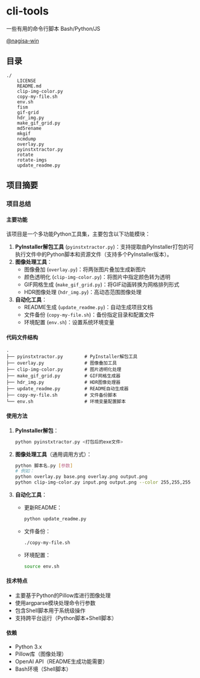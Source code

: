 # cli-tools

一些有用的命令行脚本 Bash/Python/JS

[@nagisa-win](https://github.com/nagisa-win)

## 目录
<!--START Tree of Files HERE-->
```
./
    LICENSE
    README.md
    clip-img-color.py
    copy-my-file.sh
    env.sh
    fism
    gif-grid
    hdr_img.py
    make_gif_grid.py
    md5rename
    mkgif
    ncmdump
    overlay.py
    pyinstxtractor.py
    rotate
    rotate-imgs
    update_readme.py
```
<!--END Tree of Files HERE-->

## 项目摘要
<!--START AI Summary HERE-->
### 项目总结

#### 主要功能
该项目是一个多功能Python工具集，主要包含以下功能模块：
1. **PyInstaller解包工具** (`pyinstxtractor.py`)：支持提取由PyInstaller打包的可执行文件中的Python脚本和资源文件（支持多个PyInstaller版本）。
2. **图像处理工具**：
   - 图像叠加 (`overlay.py`)：将两张图片叠加生成新图片
   - 颜色透明化 (`clip-img-color.py`)：将图片中指定颜色转为透明
   - GIF网格生成 (`make_gif_grid.py`)：将GIF动画转换为网格排列形式
   - HDR图像处理 (`hdr_img.py`)：高动态范围图像处理
3. **自动化工具**：
   - README生成 (`update_readme.py`)：自动生成项目文档
   - 文件备份 (`copy-my-file.sh`)：备份指定目录和配置文件
   - 环境配置 (`env.sh`)：设置系统环境变量

#### 代码文件结构
```
.
├── pyinstxtractor.py        # PyInstaller解包工具
├── overlay.py               # 图像叠加工具
├── clip-img-color.py        # 图片透明化处理
├── make_gif_grid.py         # GIF网格生成器
├── hdr_img.py               # HDR图像处理器
├── update_readme.py         # README自动生成器
├── copy-my-file.sh          # 文件备份脚本
└── env.sh                   # 环境变量配置脚本
```

#### 使用方法
1. **PyInstaller解包**：
   ```bash
   python pyinstxtractor.py <打包后的exe文件>
   ```

2. **图像处理工具**（通用调用方式）：
   ```bash
   python 脚本名.py [参数]
   # 例如：
   python overlay.py base.png overlay.png output.png
   python clip-img-color.py input.png output.png --color 255,255,255
   ```

3. **自动化工具**：
   - 更新README：
     ```bash
     python update_readme.py
     ```
   - 文件备份：
     ```bash
     ./copy-my-file.sh
     ```
   - 环境配置：
     ```bash
     source env.sh
     ```

#### 技术特点
- 主要基于Python的Pillow库进行图像处理
- 使用argparse模块处理命令行参数
- 包含Shell脚本用于系统级操作
- 支持跨平台运行（Python脚本+Shell脚本）

#### 依赖
- Python 3.x
- Pillow库（图像处理）
- OpenAI API（README生成功能需要）
- Bash环境（Shell脚本）
<!--END AI Summary HERE-->
